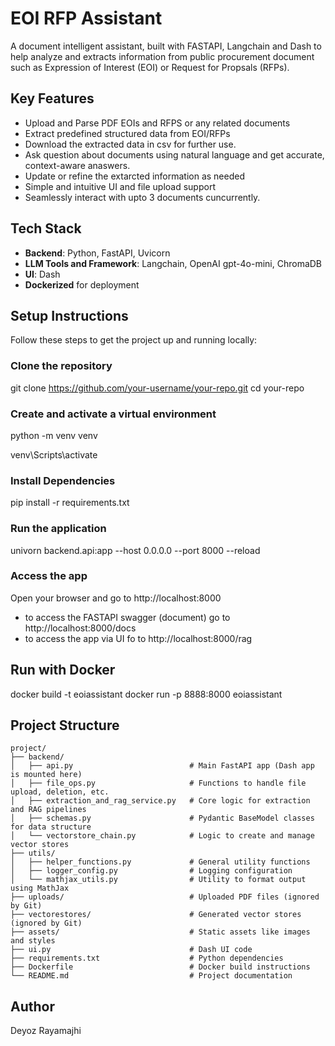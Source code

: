# EOI RFP Assistant 
A document intelligent assistant, built with FASTAPI, Langchain and  Dash to help analyze and extracts information from public procurement document such as Expression of Interest (EOI) or Request for Propsals (RFPs).

## Key Features

- Upload and Parse PDF EOIs and RFPS or any related documents
- Extract predefined structured data from EOI/RFPs
- Download the extracted data in csv for further use. 
- Ask question about documents using natural language and get accurate, context-aware anaswers.
- Update or refine the extarcted information as needed
- Simple and intuitive UI and file upload support
- Seamlessly interact with upto 3 documents cuncurrently. 


## Tech Stack 

- **Backend**: Python, FastAPI, Uvicorn
- **LLM Tools and Framework**: Langchain, OpenAI gpt-4o-mini, ChromaDB
- **UI**: Dash 
- **Dockerized** for deployment


## Setup Instructions 
Follow these steps to get the project up and running locally:

### Clone the repository 

git clone https://github.com/your-username/your-repo.git
cd your-repo 

### Create and activate a virtual environment 

python -m venv venv

venv\Scripts\activate 

### Install Dependencies 

pip install -r requirements.txt 

### Run the application  
univorn backend.api:app --host 0.0.0.0 --port 8000 --reload

### Access the app 
Open your browser and go to http://localhost:8000 
 - to access the FASTAPI swagger (document) go to http://localhost:8000/docs
 - to access the app via UI fo to http://localhost:8000/rag

## Run with Docker 

docker build -t eoiassistant
docker run -p 8888:8000 eoiassistant


## Project Structure

```plaintext
project/
├── backend/
│   ├── api.py                          # Main FastAPI app (Dash app is mounted here)
│   ├── file_ops.py                     # Functions to handle file upload, deletion, etc.
│   ├── extraction_and_rag_service.py   # Core logic for extraction and RAG pipelines
│   ├── schemas.py                      # Pydantic BaseModel classes for data structure
│   └── vectorstore_chain.py            # Logic to create and manage vector stores
├── utils/
│   ├── helper_functions.py             # General utility functions
│   ├── logger_config.py                # Logging configuration
│   └── mathjax_utils.py                # Utility to format output using MathJax
├── uploads/                            # Uploaded PDF files (ignored by Git)
├── vectorestores/                      # Generated vector stores (ignored by Git)
├── assets/                             # Static assets like images and styles
├── ui.py                               # Dash UI code
├── requirements.txt                    # Python dependencies
├── Dockerfile                          # Docker build instructions
└── README.md                           # Project documentation

```
## Author 
Deyoz Rayamajhi
